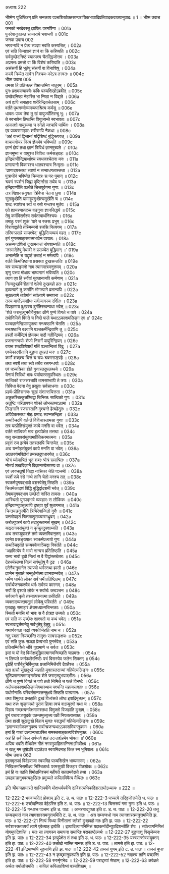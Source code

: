 अध्यायः 222

भीष्मेण युधिष्ठिरम् प्रति जनकाय पञ्चशिखोक्तसाम्परायिकभावादिप्रतिपादकवाक्यानुवादः ॥ 1 ॥
भीष्म उवाच 	001  
जनको नरदेवस्तु ज्ञापितः परमर्षिणा ।	001a  
पुनरेवानुपप्रच्छ साम्पराये भवाभवौ ॥	001c  
जनक उवाच 	002  
भगवन्यदि न प्रेत्य सञ्ज्ञा भवति कस्यचित् ।	002a  
एवं सति किमज्ञानं ज्ञानं वा किं करिष्यति ॥	002c  
सर्वमुच्छेदनिष्ठं स्यात्पश्य चैतद्द्विजोत्तम ।	003a  
अप्रमत्तः प्रमत्तो वा किं विशेषं करिष्यति ॥	003c  
असंसर्गो हि भूतेषु संसर्गो वा विनाशिषु ।	004a  
कस्मै क्रियेत तत्वेन निश्चयः कोऽत्र तत्त्वतः ॥	004c  
भीष्म उवाच 	005  
तमसा हि प्रतिच्छन्नं विभ्रान्तमिव चातुरम् ।	005a  
पुनः प्रशमयन्वाक्यैः कविः पञ्चशिखोऽब्रवीत् ॥	005c  
उच्छेदनिष्ठा नेहास्ति भा निष्ठा न विद्यते ।	006a  
अयं ह्यपि समाहारः शरीरेन्द्रियचेतसाम् ।	006c  
वर्तते पृथगन्योन्यमप्यपाश्रित्य कर्मसु ॥	006e  
धावतः पञ्च तेषां तु खं वायुर्ज्योतिरम्बु भूः ।	007a  
ते स्वभावेन तिष्ठन्ति वियुज्यन्ते स्वभावतः ॥	007c  
आकाशो वायुरूष्मा च स्नेहो यश्चापि पार्थिवः ।	008a  
एष पञ्चसमाहारः शरीरमपि नैकधा ॥	008c  
\'अहं वाच्यं द्विजानां यद्विशिष्टं बुद्धिरूपवत् ।	009a  
वाचामगोचरं नित्यं ज्ञेयमेवं भविष्यति ॥	009c  
ज्ञानं ज्ञेयं तथा ज्ञानं त्रिविधं ज्ञानमुच्यते ।\'	010a  
ज्ञानमूष्मा च वायुश्च त्रिविधः कर्मसङ्ग्रहः ॥	010c  
इन्द्रियाणीन्द्रियार्थाश्च स्वभावश्चेतना मनः ।	011a  
प्राणापानौ विकारश्च धातवश्चात्र निःसृताः ॥	011c  
\'प्राणादयस्तथा स्पर्शा न सम्बाधगतास्तथा ।	012a  
पुत्राधीनं भविष्येत चिन्मात्रः स परः पुमान् ॥	012c  
श्रवणं स्पर्शनं जिह्वा दृष्टिर्नासा तथैव च ।	013a  
इन्द्रियाणीति पञ्चैते चित्तपूर्वगमा गुणाः ॥	013c  
तत्र विज्ञानसंयुक्ता त्रिविधा चेतना ध्रुवा ।	014a  
सुखदुःखेति यामाहुरदुःखेत्यसुखेति च ॥	014c  
शब्दः स्पर्शश्च रूपं च रसो गन्धश्च मूर्तयः ।	015a  
एते ह्यामरणात्पञ्च षड्गुणा ज्ञानसिद्धये ॥	015c  
तेषु कर्मविसर्गश्च सर्वतत्वार्थनिश्चयः ।	016a  
तमाहुः परमं शुक्रं \'पारे च रजसः प्रभुम् ॥	016c  
विरागाद्वर्तते तस्मिन्मनो रजसि नित्यगम् ।	017a  
तस्मिन्प्रसन्ने सम्पश्येद्\' बुद्धिरित्यव्ययं महत् ॥	017c  
इमं गुणसमाहारमात्मभावेन पश्यतः ।	018a  
असम्यग्दर्शिनो दुःखमनन्तं नोपशाम्यति ॥	018c  
\'तस्मादेतेषु मेधावी न प्रसज्येत बुद्धिमान् ।\'	019a  
अनात्मेति च यद्दृष्टं तन्नाहं न ममेत्यपि ।	019c  
वर्तते किमधिष्ठाना प्रसक्ता दुःखसन्ततिः ॥	019e  
यत्र सम्यङ्मनो नाम त्यागमात्रमनुत्तमम् ।	020a  
शृणु यत्तव मोक्षाय भाष्यमाणं भविष्यति ॥	020c  
त्याग एव हि सर्वेषां युक्तानामपि कर्मणाम् ।	021a  
नित्यदुःखविनीतानां श्लेषो दुःखवहो हतः ॥	021c  
द्रव्यत्यागे तु कर्माणि भोगत्यागे व्रतान्यपि ।	022a  
सुखत्यागे तपोयोगं सर्वत्यागे समापना ॥	022c  
तस्य मार्गोऽयमद्वैधः सर्वत्यागस्य दर्शितः ।	023a  
विप्रहाणाय दुःखस्य दुर्गतिस्त्वन्यथा भवेत् ॥	023c  
\'शेते जरामृत्युभयैर्विमुक्तः क्षीणे पुण्ये विगते च पापे ।	024a  
तपोनिमित्ते विगते च निष्ठे फले यथाऽऽकाशमलिङ्ग एव ॥\'	024c  
पञ्चज्ञानेन्द्रियाण्युक्त्वा मनःषष्ठानि चेतसि ।	025a  
मनःषष्ठानि वक्ष्यामि पञ्चकर्मेन्द्रियाणि तु ॥	025c  
हस्तौ कर्मेन्द्रियं ज्ञेयमथ पादौ गतीन्द्रियम् ।	026a  
प्रजनानन्दयोः शेफो निसर्गे पायुरिन्द्रियम् ॥	026c  
वाक्च शब्दविशेषार्थं गतिं पञ्चान्वितां विदुः ।	027a  
एवमेकादशैतानि बुद्ध्या तूपहतं मनः ॥	027c  
कर्णौ शब्दश्च चित्तं च त्रयः श्रवणसङ्ग्रहे ।	028a  
तथा स्पर्शे तथा रूपे तथैव रसगन्धयोः ॥	028c  
एवं पञ्चत्रिका ह्येते गुणास्तदुपलब्धये ।	029a  
येनायं त्रिविधो भावः पर्यायात्समुपस्थितः ॥	029c  
सात्विको राजसश्चापि तामसश्चापि ते त्रयः ।	030a  
त्रिविधा वेदना येषु प्रसूताः सर्वसाधनाः ॥	030c  
प्रहर्षः प्रीतिरानन्दः सुखं संशान्तचित्तता ।	031a  
अकुतश्चित्कुतश्चिद्वा चिन्तितः सात्विको गुणः ॥	031c  
अतुष्टिः परितापश्च शोको लोभस्तथाऽक्षमा ।	032a  
लिङ्गानि रजसस्तानि दृश्यन्ते हेत्वहेतुतः ॥	032c  
अविवेकस्तथा मोहः प्रमादः स्वप्नतन्द्रिता ।	033a  
कथञ्चिदपि वर्तन्ते विविधास्तामसा गुणाः ॥	033c  
तत्र यत्प्रीतिसंयुक्तं काये मनसि वा भवेत् ।	034a  
वर्तते सात्विको भाव इत्यपेक्षेत तत्तथा ॥	034c  
यत्तु सन्तापसंयुक्तमप्रीतिकरमात्मनः ।	035a  
प्रवृत्तं रज इत्येवं ततस्तदपि चिन्तयेत् ॥	035c  
अथ यन्मोहसंयुक्तं काये मनसि वा भवेत् ।	036a  
अप्रतर्क्यमविज्ञेयं तमस्तदुपधारयेत् ॥	036c  
श्रोत्रं व्योमाश्रितं भूतं शब्दः श्रोत्रं समाश्रितः ।	037a  
नोभयं शब्दविज्ञाने विज्ञानस्येतरस्य वा ॥	037c  
एवं त्वक्चक्षुषी जिह्वा नासिका चेति पञ्चमी ।	038a  
स्पर्शे रूपे रसे गन्धे तानि चेतो मनश्च तत् ॥	038c  
स्वकर्मयुगपद्भावो दशस्वेतेषु तिष्ठति ।	039a  
चित्तमेकादशं विद्धि बुद्धिर्द्वादशमी भवेत् ॥	039c  
तेषामयुगपद्भाव उच्छेदो नास्ति तामसः ।	040a  
आस्थितो युगपद्भावे व्यवहारः स लौकिकः ॥	040c  
इन्द्रियाण्युपसृत्यापि दृष्ट्वा पूर्वं श्रुतागमात् ।	041a  
चिन्तयन्ननुपर्येति त्रिभिरेवान्वितो गुणैः ॥	041c  
यत्तमोपहतं चित्तमाशुसञ्चारमध्रुवम् ।	042a  
करोत्युपरमं काये तदाहुस्तामसं सुखम् ॥	042c  
यद्यदागमसंयुक्तं न कृच्छ्रादुपशाम्यति ।	043a  
अथ तत्राप्युपादत्ते तमो व्यक्तमिवानृतम् ॥	043c  
एवमेव प्रसङ्ख्यातः स्वकर्मप्रत्ययो गुणः ।	044a  
कथञ्चिद्वर्तते सम्यक्केषाञ्चिद्वा निवर्तते ॥	044c  
\'अहमित्येष वै भावो नान्यत्र प्रतितिष्ठति ।	045a  
यस्य भावो दृढो नित्यं स वै विद्वांस्तथेतरः ॥	045c  
देहधर्मस्तथा नित्यं सर्वभूतेषु वै दृढः ।	046a  
एतेनैवानुमानेन त्याज्यो धर्मस्तथा ह्यसौ ॥	046c  
ज्ञानेन मुच्यते जन्तुर्धर्मात्मा ज्ञानवान्भवेत् ।	047a  
धर्मेण धार्यते लोकः सर्वं धर्मे प्रतिष्ठितम् ॥	047c  
सर्वार्थजनकश्चैव धर्मः सर्वस्य कारणम् ।	048a  
सर्वो हि दृश्यते लोके न सर्वार्थः कथञ्चन ॥	048c  
सर्वत्यागे कृते तस्मात्परमात्मा प्रसीदति ।	049a  
व्यक्तादव्यक्तमतुलं लोकेषु परिवर्तते ॥\'	049c  
एतदाहुः समाहारं क्षेत्रमध्यात्मचिन्तकाः ।	050a  
स्थितो मनसि यो भावः स वै क्षेत्रज्ञ उच्यते ॥	050c  
एवं सति क उच्छेदः शाश्वतो वा कथं भवेत् ।	051a  
स्वभावाद्वर्तमानेषु सर्वभूतेषु हेतुषु ॥	051c  
यथार्णवगता नद्यो व्यक्तीर्जहति नाम च ।	052a  
नतु स्वतां नियच्छन्ति तादृशः सत्वसङ्क्षयः ॥	052c  
एवं सति कुतः सञ्ज्ञा प्रेत्यभावे पुनर्भवेत् ।	053a  
प्रतिसम्मिश्रिते जीवे गृह्यमाणे च सर्वतः ॥	053c  
इमां च यो वेद विमोक्षबुद्धिमात्मानमन्विच्छति चाप्रमत्तः ।	054a  
न लिप्यते कर्मफलैरनिष्टैः पत्रं बिसस्येव जलेन सिक्तम् ॥	054c  
दृढैर्हि पाशैर्बहुभिर्विमुक्तः प्रजानिमित्तैरपि दैवतैश्च ।	055a  
यदा ह्यसौ सुखदुःखे जहाति मुक्तस्तदाग्र्यां गतिमेत्यलिङ्गः ॥	055c  
श्रुतिप्रमाणागममङ्गलैश्च शेते जरामृत्युभयादभीतः ।	056a  
क्षीणे च पुण्ये विगते च पापे ततो निमित्ते च फले विनष्टे ।	056c  
अलेपमाकाशमलिङ्गमेवमास्थाय पश्यन्ति महत्यसक्ताः ॥	056e  
यथोर्णनाभिः परिवर्तमानस्तन्तुक्षये तिष्ठति पात्यमानः ।	057a  
तथा विमुक्तः प्रजहाति दुःखं विध्वंसते लोष्ठ इवाद्रिमृच्छन् ॥	057c  
यथा रुरुः शृङ्गमथो पुराणं हित्वा त्वचं वाऽप्युरगो यथा च ।	058a  
विहाय गच्छत्यनवेक्षमाणस्तथा विमुक्तो विजहाति दुःखम् ॥	058c  
द्रुमं यथावाऽप्युदके पतन्तमुत्सृज्य पक्षी निपतत्यसक्तः ।	059a  
तथा ह्यसौ सुखदुःखे विहाय मुक्तः पराद्धर्यां गतिमेत्यलिङ्गः ॥	059c  
\'इमान्स्वलोकाननुपश्य सर्वान्व्रजन्यथाऽऽकाशमिवाप्नुकामः ।	060a  
इमां हि गाथां प्रलपन्यथाऽस्ति समस्तसङ्कल्पविशेषमुक्तः ।	060c  
अहं हि सर्वं किल सर्वभावे ह्यहं तदन्तर्ह्यहमेव भोक्ता ॥\'	060e  
अपिच भवति मैथिलेन गीतं नगरमुपाहितमग्निनाऽभिवीक्ष्य ।	061a  
न खलु मम तुषोऽपि दह्यतेऽत्र स्वयमिदमाह किल स्म भूमिपालः ॥	061c  
भीष्म उवाच 	062  
इदममृतपदं विदेहराजा स्वयमिह पञ्चशिखेन भाष्यमाणम् ।	062a  
निखिलमभिसमीक्ष्य निश्चितार्थः परमसुखी विजहार वीतशोकः ॥	062c  
इमं हि यः पठति विमोक्षनिश्चयं महीपते सततमवेक्षते तथा ।	063a  
उपद्रवान्नानुभवत्यदुःखितः प्रमुच्यते कपिलमिवैत्य मैथिलः ॥ 	063c  

इति श्रीमन्महाभारते शान्तिपर्वणि मोक्षधर्मपर्वणि द्वाविंशत्यधिकद्विशततमोऽध्यायः ॥ 222 ॥

12-222-2 भगवन्यदिदं प्रोक्तम् इति ट. ड. थ. पाठः ॥ 12-222-3 पञ्चत्वे तद्द्विजोत्तमेति ध. पाठः ॥ 12-222-6 उच्छेदनिष्ठा देहेऽस्ति इति ट. थ. पाठः ॥ 12-222-13 चित्तरूपं गमा गुणाः इति ध. पाठः ॥ 12-222-15 गन्धश्च पञ्चमः इति ड. पाठः । आमरणाद्युक्ता इति ट. ड. थ. पाठः ॥ 12-222-20 तत्तु सम्यङ्मातं नाम त्यागशास्त्रमनुत्तममिति ट. ड. थ. पाठः । अत्र सम्यग्वधो नाम त्यागशास्त्रमनुत्तममिति झ. पाठः ॥ 12-222-21 नित्यं मिथ्या विनीतानां क्लेशो दुःखवहो मतः इति झ. पाठः ॥ 12-222-22 सर्वशास्त्रतात्पर्यं त्यागे एवेत्याह द्रव्येति । द्रव्यादित्यागनिमित्तं यज्ञकर्मादीन्युपदिशन्तीति शेषः । सर्वत्यागनिमित्तं योगमुपदिशन्ति । यतः सा त्यागस्य समापना समाप्तिः पराकाष्ठेत्यर्थः ॥ 12-222-27 बुद्ध्याशु विसृजेन्मनः इति झ. पाठः ॥ 12-222-34 इत्युपेक्षेत तं तथा इति ड. ध. पाठः ॥ 12-222-35 यत्त्वसन्तोषसंयुक्तम् इति झ. पाठः ॥ 12-222-40 उच्छेदो नास्ति मानसः इति ड. थ. पाठः । तामसे इति झ. पाठः ॥ 12-222-41 इन्द्रियाण्यपि सूक्ष्माणि इति झ. पाठः ॥ 12-222-42 तामसं गुणम् इति ट. ड. पाठः । तामसं बुधाः इति झ. पाठः ॥ 12-222-43 न कृच्छ्रमनुपश्यति इति झ. पाठः ॥ 12-222-52 नदाश्च तानि यच्छन्ति इति झ. पाठः ॥ 12-222-58 रुरुर्मृगभेदः ॥ 12-222-59 पराद्र्घ्यां श्रेष्ठाम् ॥ 12-222-63 अवेक्षते अर्थतः पर्यालोचयति । कपिलं कपिलप्रशिष्यं पञ्चशिखम् ॥
